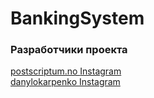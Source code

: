 # BankingSystem
<h3>Разработчики проекта</h3>
<div>
    <a href="https://github.com/postscriptumno">
        postscriptum.no
    </a>  
    <a href="https://www.instagram.com/postscriptum.no/">
        Instagram
    </a>
</div>
  
<div>
    <a href="https://github.com/danylokarpenko">
        danylokarpenko
    </a>  
    <a href="https://github.com/danylokarpenko">
        Instagram
    </a>
</div>